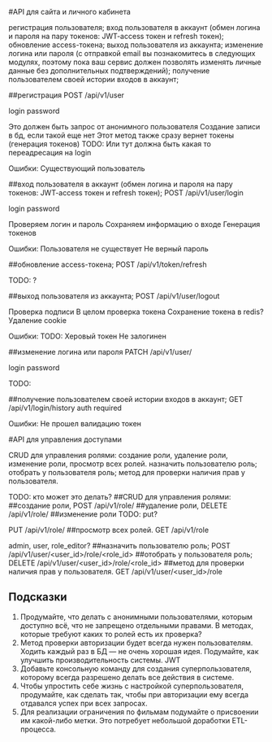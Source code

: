 #API для сайта и личного кабинета

регистрация пользователя;
вход пользователя в аккаунт (обмен логина и пароля на пару токенов: JWT-access токен и refresh токен);
обновление access-токена;
выход пользователя из аккаунта;
изменение логина или пароля (с отправкой email вы познакомитесь в следующих модулях, поэтому пока ваш сервис должен позволять изменять личные данные без дополнительных подтверждений);
получение пользователем своей истории входов в аккаунт;

##регистрация
POST /api/v1/user

login
password

Это должен быть запрос от анонимного пользователя
Создание записи в бд, если такой еще нет
Этот метод также сразу вернет токены (генерация токенов) TODO: Или тут должна быть какая то переадресация на login

Ошибки:
Существующий пользователь

##вход пользователя в аккаунт (обмен логина и пароля на пару токенов: JWT-access токен и refresh токен);
POST /api/v1/user/login

login
password

Проверяем логин и пароль
Сохраняем информацию о входе
Генерация токенов

Ошибки:
Пользователя не существует
Не верный пароль


##обновление access-токена;
POST /api/v1/token/refresh

TODO: ?

##выход пользователя из аккаунта;
POST /api/v1/user/logout

Проверка подписи
В целом проверка токена
Сохранение токена в redis?
Удаление cookie

Ошибки:
TODO:
Херовый токен
Не залогинен

##изменение логина или пароля
PATCH /api/v1/user/<id>

login
password

TODO:

##получение пользователем своей истории входов в аккаунт;
GET /api/v1/login/history
auth required

Ошибки:
Не прошел валидацию токен


#API для управления доступами

CRUD для управления ролями:
создание роли,
удаление роли,
изменение роли,
просмотр всех ролей.
назначить пользователю роль;
отобрать у пользователя роль;
метод для проверки наличия прав у пользователя.

TODO: кто может это делать?
##CRUD для управления ролями:
##создание роли,
POST /api/v1/role/
##удаление роли,
DELETE /api/v1/role/<id>
##изменение роли
TODO: put?

PUT /api/v1/role/<id>
##просмотр всех ролей.
GET /api/v1/role


admin, user, role_editor?
##назначить пользователю роль;
POST /api/v1/user/<user_id>/role/<role_id>
##отобрать у пользователя роль;
DELETE /api/v1/user/<user_id>/role/<role_id>
##метод для проверки наличия прав у пользователя.
GET /api/v1/user/<user_id>/role


## Подсказки

1. Продумайте, что делать с анонимными пользователями, которым доступно всё, что не запрещено отдельными правами.
В методах, которые требуют каких то ролей есть их проверка?
2. Метод проверки авторизации будет всегда нужен пользователям. Ходить каждый раз в БД — не очень хорошая идея. Подумайте, как улучшить производительность системы.
JWT
3. Добавьте консольную команду для создания суперпользователя, которому всегда разрешено делать все действия в системе.
4. Чтобы упростить себе жизнь с настройкой суперпользователя, продумайте, как сделать так, чтобы при авторизации ему всегда отдавался успех при всех запросах.
5. Для реализации ограничения по фильмам подумайте о присвоении им какой-либо метки. Это потребует небольшой доработки ETL-процесса.
